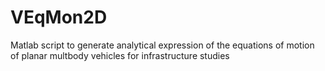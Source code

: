 # VEqMon2D
Matlab script to generate analytical expression of the equations of motion of planar multbody vehicles for infrastructure studies
